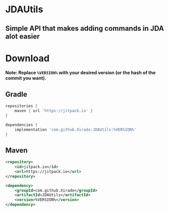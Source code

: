 # JDAUtils

## Simple API that makes adding commands in JDA alot easier

# Download

#### Note: Replace `%VERSION%` with your desired version (or the hash of the commit you want).

## Gradle
```gradle
repositories {
    maven { url 'https://jitpack.io' }
}
```
```gradle
dependencies {
    implementation 'com.github.Xirado:JDAUtils:%VERSION%'
}
```

## Maven
```xml
<repository>
    <id>jitpack.io</id>
    <url>https://jitpack.io</url>
</repository>
```
```xml
<dependency>
    <groupId>com.github.Xirado</groupId>
    <artifactId>JDAUtils</artifactId>
    <version>%VERSION%</version>
</dependency>
```
